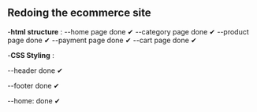 ## Redoing the ecommerce site

-**html structure** : 
 --home page done ✔
 --category page done ✔
 --product page  done ✔
 --payment page  done ✔
 --cart page  done ✔


-**CSS Styling** : 

 --header done ✔

 --footer done ✔

 --home: done ✔ 